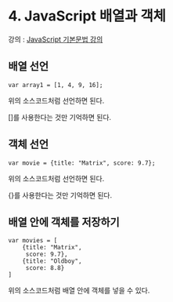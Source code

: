 # 4. JavaScript 배열과 객체
강의 : [JavaScript 기본문법 강의](https://www.opentutorials.org/course/743/4647)

## 배열 선언

    var array1 = [1, 4, 9, 16];


위의 소스코드처럼 선언하면 된다.

[]를 사용한다는 것만 기억하면 된다.

## 객체 선언

    var movie = {title: "Matrix", score: 9.7};


위의 소스코드처럼 선언하면 된다.

{}를 사용한다는 것만 기억하면 된다.

## 배열 안에 객체를 저장하기

    var movies = [
    	{title: "Matrix",
         score: 9.7},
        {title: "Oldboy",
         score: 8.8}
    ]

위의 소스코드처럼 배열 안에 객체를 넣을 수 있다.
